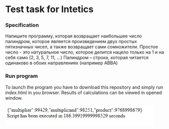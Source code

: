 # Test task for Intetics

### Specification
Напишите программу, которая возвращает наибольшее число палиндром, которое является произведением двух простых пятизначных чисел, а также возвращает сами сомножители.
Простое число - это натуральное число, которое делится нацело только на 1 и на себя само (2, 3, 5, 7, 11, …)
Палиндром – строка, которая читается одинаково в обоих направлениях (например ABBA)

### Run program
To launch the program you have to download this repository and simply run *index.html* in you browser. Results of calculations can be viewed in opened window.

![Screenshot](screenshot.jpg)
